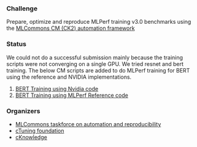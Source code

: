 ### Challenge

Prepare, optimize and reproduce MLPerf training v3.0 benchmarks 
using the [MLCommons CM (CK2) automation framework](https://github.com/mlcommons/ck)

### Status

We could not do a successful submission mainly because the training scripts were not converging on a single GPU. We tried resnet and bert training. The below CM scripts are added to do MLPerf training for BERT using the reference and NVIDIA implementations.

1. [BERT Training using Nvidia code](https://github.com/ctuning/mlcommons-ck/tree/master/cm-mlops/script/app-mlperf-training-nvidia)
2. [BERT Training using MLPerf Reference code](https://github.com/ctuning/mlcommons-ck/tree/master/cm-mlops/script/app-mlperf-training-reference)

### Organizers

* [MLCommons taskforce on automation and reproducibility](https://cKnowledge.org/mlcommons-taskforce)
* [cTuning foundation](https://cTuning.org)
* [cKnowledge](https://cKnowledge.org)
